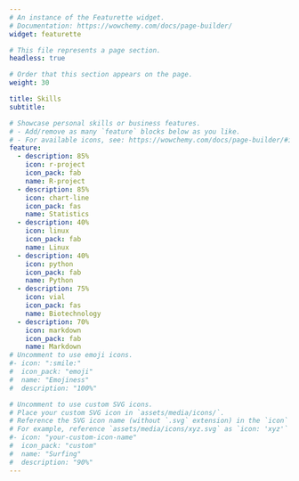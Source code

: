 ```yaml
---
# An instance of the Featurette widget.
# Documentation: https://wowchemy.com/docs/page-builder/
widget: featurette

# This file represents a page section.
headless: true

# Order that this section appears on the page.
weight: 30

title: Skills
subtitle:

# Showcase personal skills or business features.
# - Add/remove as many `feature` blocks below as you like.
# - For available icons, see: https://wowchemy.com/docs/page-builder/#icons
feature:
  - description: 85%
    icon: r-project
    icon_pack: fab
    name: R-project
  - description: 85%
    icon: chart-line
    icon_pack: fas
    name: Statistics
  - description: 40%
    icon: linux
    icon_pack: fab
    name: Linux
  - description: 40%
    icon: python
    icon_pack: fab
    name: Python
  - description: 75%
    icon: vial
    icon_pack: fas
    name: Biotechnology    
  - description: 70%
    icon: markdown
    icon_pack: fab
    name: Markdown       
# Uncomment to use emoji icons.
#- icon: ":smile:"
#  icon_pack: "emoji"
#  name: "Emojiness"
#  description: "100%"

# Uncomment to use custom SVG icons.
# Place your custom SVG icon in `assets/media/icons/`.
# Reference the SVG icon name (without `.svg` extension) in the `icon` field.
# For example, reference `assets/media/icons/xyz.svg` as `icon: 'xyz'`
#- icon: "your-custom-icon-name"
#  icon_pack: "custom"
#  name: "Surfing"
#  description: "90%"
---
```

